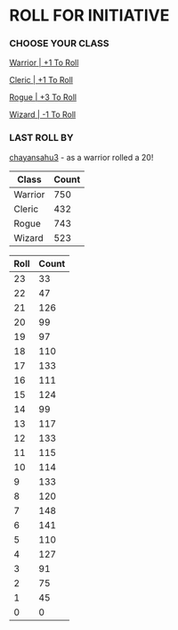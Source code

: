 # ROLL FOR INITIATIVE
### CHOOSE YOUR CLASS

[Warrior | +1 To Roll](https://github.com/benjaminsampica/benjaminsampica/issues/new?title=roll%7Cwarrior&body=Just+click+%27Create%27.)

[Cleric | +1 To Roll](https://github.com/benjaminsampica/benjaminsampica/issues/new?title=roll%7Ccleric&body=Just+click+%27Create%27.)

[Rogue | +3 To Roll](https://github.com/benjaminsampica/benjaminsampica/issues/new?title=roll%7Crogue&body=Just+click+%27Create%27.)

[Wizard | -1 To Roll](https://github.com/benjaminsampica/benjaminsampica/issues/new?title=roll%7Cwizard&body=Just+click+%27Create%27.)
### LAST ROLL BY
[chayansahu3](https://www.github.com/chayansahu3) - as a warrior rolled a 20!

|Class|Count|
|-|-|
|Warrior|750|
|Cleric|432|
|Rogue|743|
|Wizard|523|

|Roll|Count|
|-|-|
|23|33
|22|47
|21|126
|20|99
|19|97
|18|110
|17|133
|16|111
|15|124
|14|99
|13|117
|12|133
|11|115
|10|114
|9|133
|8|120
|7|148
|6|141
|5|110
|4|127
|3|91
|2|75
|1|45
|0|0
